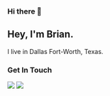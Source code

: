 ### Hi there 👋

## Hey, I'm Brian.
I live in Dallas Fort-Worth, Texas. 

### Get In Touch
<a href="mailto:abcbrianlee@gmail.com"><img src="https://img.shields.io/badge/Gmail-D14836?style=for-the-badge&logo=gmail&logoColor=white"></a> <a href="https://www.linkedin.com/in/abcbrianlee/"><img src="https://img.shields.io/badge/LinkedIn-0077B5?style=for-the-badge&logo=linkedin&logoColor=white"></a> 
